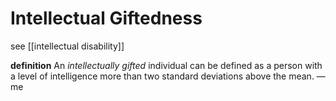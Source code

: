 # Intellectual Giftedness

see [[intellectual disability]]

**definition** An _intellectually gifted_ individual can be defined as a person with a level of intelligence more than two standard deviations above the mean. &mdash; me
